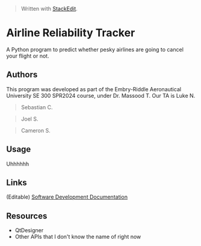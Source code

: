 > Written with [StackEdit](https://stackedit.io/).
# Airline Reliability Tracker
A Python program to predict whether pesky airlines are going to cancel your flight or not.
## Authors
This program was developed as part of the Embry-Riddle Aeronautical University SE 300 SPR2024 course, under Dr. Massood  T.  Our TA is Luke N.
> Sebastian C.

> Joel S.

> Cameron S.

## Usage
Uhhhhhh
## Links
(Editable) [Software Development Documentation](https://myerauedu-my.sharepoint.com/:w:/g/personal/steuberj_my_erau_edu/EUVvoL4-ltdLpssyMnaoqDYBoGtfcHl1dJMZszGmybVeTw?e=EbHI93 "https://myerauedu-my.sharepoint.com/:w:/g/personal/steuberj_my_erau_edu/EUVvoL4-ltdLpssyMnaoqDYBoGtfcHl1dJMZszGmybVeTw?e=EbHI93")
## Resources

 - QtDesigner
 - Other APIs that I don't know the name of right now

